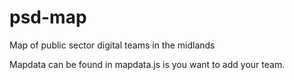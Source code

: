 # psd-map
Map of public sector digital teams in the midlands

Mapdata can be found in mapdata.js is you want to add your team.